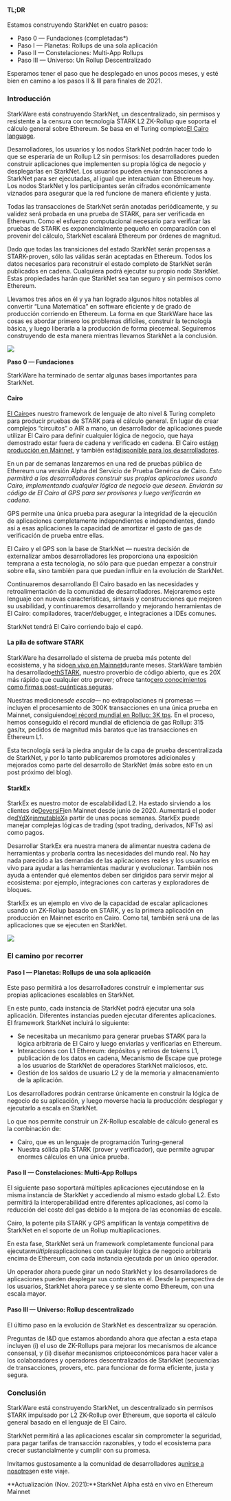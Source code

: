 #### **TL;DR**

Estamos construyendo StarkNet en cuatro pasos:

* Paso 0 — Fundaciones (completadas*)
* Paso I — Planetas: Rollups de una sola aplicación
* Paso II — Constelaciones: Multi-App Rollups
* Paso III — Universo: Un Rollup Descentralizado

Esperamos tener el paso que he desplegado en unos pocos meses, y esté bien en camino a los pasos II & III para finales de 2021.

### **Introducción**

StarkWare está construyendo StarkNet, un descentralizado, sin permisos y resistente a la censura con tecnología STARK L2 ZK-Rollup que soporta el cálculo general sobre Ethereum. Se basa en el Turing completo[El Cairo language](https://www.cairo-lang.org/).

Desarrolladores, los usuarios y los nodos StarkNet podrán hacer todo lo que se esperaría de un Rollup L2 sin permisos: los desarrolladores pueden construir aplicaciones que implementen su propia lógica de negocio y desplegarlas en StarkNet. Los usuarios pueden enviar transacciones a StarkNet para ser ejecutadas, al igual que interactúan con Ethereum hoy. Los nodos StarkNet y los participantes serán cifrados económicamente viznados para asegurar que la red funcione de manera eficiente y justa.

Todas las transacciones de StarkNet serán anotadas periódicamente, y su validez será probada en una prueba de STARK, para ser verificada en Ethereum. Como el esfuerzo computacional necesario para verificar las pruebas de STARK es exponencialmente pequeño en comparación con el provenir del cálculo, StarkNet escalará Ethereum por órdenes de magnitud.

Dado que todas las transiciones del estado StarkNet serán propensas a STARK-proven, sólo las válidas serán aceptadas en Ethereum. Todos los datos necesarios para reconstruir el estado completo de StarkNet serán publicados en cadena. Cualquiera podrá ejecutar su propio nodo StarkNet. Estas propiedades harán que StarkNet sea tan seguro y sin permisos como Ethereum.

Llevamos tres años en él y ya han logrado algunos hitos notables al convertir “Luna Matemática” en software eficiente y de grado de producción corriendo en Ethereum. La forma en que StarkWare hace las cosas es abordar primero los problemas difíciles, construir la tecnología básica, y luego liberarla a la producción de forma piecemeal. Seguiremos construyendo de esta manera mientras llevamos StarkNet a la conclusión.

![](/assets/ontheroad_02.png)

**Paso 0 — Fundaciones**

StarkWare ha terminado de sentar algunas bases importantes para StarkNet.

#### **Cairo**

[El Cairo](https://twitter.com/StarkWareLtd/status/1300353049836376066?s=20)es nuestro framework de lenguaje de alto nivel & Turing completo para producir pruebas de STARK para el cálculo general. En lugar de crear complejos “circuitos” o AIR a mano, un desarrollador de aplicaciones puede utilizar El Cairo para definir cualquier lógica de negocio, que haya demostrado estar fuera de cadena y verificado en cadena. El Cairo está[en producción en Mainnet](https://twitter.com/StarkWareLtd/status/1320695603492507648?s=20), y también está[disponible para los desarrolladores](http://cairo-lang.org/).

En un par de semanas lanzaremos en una red de pruebas pública de Ethereum una versión Alpha del Servicio de Prueba Genérica de Cairo. *Esto permitirá a los desarrolladores construir sus propias aplicaciones usando Cairo, implementando cualquier lógica de negocio que deseen. Enviarán su código de El Cairo al GPS para ser provisores y luego verificarán en cadena.*

GPS permite una única prueba para asegurar la integridad de la ejecución de aplicaciones completamente independientes e independientes, dando así a esas aplicaciones la capacidad de amortizar el gasto de gas de verificación de prueba entre ellas.

El Cairo y el GPS son la base de StarkNet — nuestra decisión de externalizar ambos desarrolladores les proporciona una exposición temprana a esta tecnología, no sólo para que puedan empezar a construir sobre ella, sino también para que puedan influir en la evolución de StarkNet.

Continuaremos desarrollando El Cairo basado en las necesidades y retroalimentación de la comunidad de desarrolladores. Mejoraremos este lenguaje con nuevas características, sintaxis y construcciones que mejoren su usabilidad, y continuaremos desarrollando y mejorando herramientas de El Cairo: compiladores, tracer/debugger, e integraciones a IDEs comunes.

StarkNet tendrá El Cairo corriendo bajo el capó.

#### **La pila de software STARK**

StarkWare ha desarrollado el sistema de prueba más potente del ecosistema, y ha sido[en vivo en Mainnet](https://medium.com/starkware/starks-over-mainnet-b83e63db04c0)durante meses. StarkWare también ha desarrollado[ethSTARK](https://twitter.com/StarkWareLtd/status/1264911004099543040?s=20), nuestro proverbio de código abierto, que es 20X más rápido que cualquier otro prover; ofrece tanto[cero conocimientos como firmas post-cuánticas seguras](https://twitter.com/StarkWareLabs/status/1331930111227080709).

Nuestras mediciones*de escala*— no extrapolaciones ni promesas — incluyen el procesamiento de 300K transacciones en una única prueba en Mainnet, consiguiendo[el récord mundial en Rollup: 3K tps](https://twitter.com/StarkWareLtd/status/1287770381525422082?s=20). En el proceso, hemos conseguido el récord mundial de eficiencia de gas Rollup: 315 gas/tx, pedidos de magnitud más baratos que las transacciones en Ethereum L1.

Esta tecnología será la piedra angular de la capa de prueba descentralizada de StarkNet, y por lo tanto publicaremos promotores adicionales y mejorados como parte del desarrollo de StarkNet (más sobre esto en un post próximo del blog).

#### **StarkEx**

StarkEx es nuestro motor de escalabilidad L2. Ha estado sirviendo a los clientes de[DeversiFi](https://twitter.com/deversifi)en Mainnet desde junio de 2020. Aumentará el poder de[dYdX](https://twitter.com/dydxprotocol)e[inmutableX](https://twitter.com/Immutable)a partir de unas pocas semanas. StarkEx puede manejar complejas lógicas de trading (spot trading, derivados, NFTs) así como pagos.

Desarrollar StarkEx era nuestra manera de alimentar nuestra cadena de herramientas y probarla contra las necesidades del mundo real. No hay nada parecido a las demandas de las aplicaciones reales y los usuarios en vivo para ayudar a las herramientas madurar y evolucionar. También nos ayuda a entender qué elementos deben ser dirigidos para servir mejor al ecosistema: por ejemplo, integraciones con carteras y exploradores de bloques.

StarkEx es un ejemplo en vivo de la capacidad de escalar aplicaciones usando un ZK-Rollup basado en STARK, y es la primera aplicación en producción en Mainnet escrito en Cairo. Como tal, también será una de las aplicaciones que se ejecuten en StarkNet.

![](/assets/ontheroad_03.png)

### **El camino por recorrer**

#### **Paso I — Planetas: Rollups de una sola aplicación**

Este paso permitirá a los desarrolladores construir e implementar sus propias aplicaciones escalables en StarkNet.

En este punto, cada instancia de StarkNet podrá ejecutar una sola aplicación. Diferentes instancias pueden ejecutar diferentes aplicaciones.\
El framework StarkNet incluirá lo siguiente:

* Se necesitaba un mecanismo para generar pruebas STARK para la lógica arbitraria de El Cairo y luego enviarlas y verificarlas en Ethereum.
* Interacciones con L1 Ethereum: depósitos y retiros de tokens L1, publicación de los datos en cadena, Mecanismo de Escape que protege a los usuarios de StarkNet de operadores StarkNet maliciosos, etc.
* Gestión de los saldos de usuario L2 y de la memoria y almacenamiento de la aplicación.

Los desarrolladores podrán centrarse únicamente en construir la lógica de negocio de su aplicación, y luego moverse hacia la producción: desplegar y ejecutarlo a escala en StarkNet.

Lo que nos permite construir un ZK-Rollup escalable de cálculo general es la combinación de:

* Cairo, que es un lenguaje de programación Turing-general
* Nuestra sólida pila STARK (prover y verificador), que permite agrupar enormes cálculos en una única prueba.

#### **Paso II — Constelaciones: Multi-App Rollups**

El siguiente paso soportará múltiples aplicaciones ejecutándose en la misma instancia de StarkNet y accediendo al mismo estado global L2. Esto permitirá la interoperabilidad entre diferentes aplicaciones, así como la reducción del coste del gas debido a la mejora de las economías de escala.

Cairo, la potente pila STARK y GPS amplifican la ventaja competitiva de StarkNet en el soporte de un Rollup multiaplicaciones.

En esta fase, StarkNet será un framework completamente funcional para ejecutar*múltiples*aplicaciones con cualquier lógica de negocio arbitraria encima de Ethereum, con cada instancia ejecutada por un único operador.

Un operador ahora puede girar un nodo StarkNet y los desarrolladores de aplicaciones pueden desplegar sus contratos en él. Desde la perspectiva de los usuarios, StarkNet ahora parece y se siente como Ethereum, con una escala mayor.

#### **Paso III — Universo: Rollup descentralizado**

El último paso en la evolución de StarkNet es descentralizar su operación.

Preguntas de I&D que estamos abordando ahora que afectan a esta etapa incluyen (i) el uso de ZK-Rollups para mejorar los mecanismos de alcance consensal, y (ii) diseñar mecanismos criptoeconómicos para hacer valer a los colaboradores y operadores descentralizados de StarkNet (secuencias de transacciones, provers, etc. para funcionar de forma eficiente, justa y segura.

### **Conclusión**

StarkWare está construyendo StarkNet, un descentralizado sin permisos STARK impulsado por L2 ZK-Rollup over Ethereum, que soporta el cálculo general basado en el lenguaje de El Cairo.

StarkNet permitirá a las aplicaciones escalar sin comprometer la seguridad, para pagar tarifas de transacción razonables, y todo el ecosistema para crecer sustancialmente y cumplir con su promesa.

Invitamos gustosamente a la comunidad de desarrolladores a[unirse a nosotros](https://twitter.com/StarkWareLtd)en este viaje.

**Actualización (Nov. 2021):**StarkNet Alpha está en vivo en Ethereum Mainnet